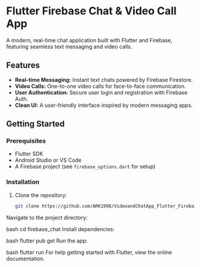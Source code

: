 # Flutter Firebase Chat & Video Call App

A modern, real-time chat application built with Flutter and Firebase, featuring seamless text messaging and video calls.

## Features

-   **Real-time Messaging:** Instant text chats powered by Firebase Firestore.
-   **Video Calls:** One-to-one video calls for face-to-face communication.
-   **User Authentication:** Secure user login and registration with Firebase Auth.
-   **Clean UI:** A user-friendly interface inspired by modern messaging apps.

## Getting Started

### Prerequisites
- Flutter SDK
- Android Studio or VS Code
- A Firebase project (see `firebase_options.dart` for setup)

### Installation
1. Clone the repository:
   ```bash
   git clone https://github.com/ARK1998/VideoandChatApp_Flutter_Firebase.git
Navigate to the project directory:

bash
cd firebase_chat
Install dependencies:

bash
flutter pub get
Run the app:

bash
flutter run
For help getting started with Flutter, view the
online documentation.
